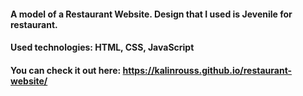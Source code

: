 #### A model of a Restaurant Website. Design that I used is Jevenile for restaurant. 

#### Used technologies: HTML, CSS, JavaScript
#### You can check it out here: https://kalinrouss.github.io/restaurant-website/
